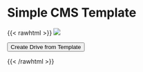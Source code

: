 # Simple CMS Template

{{< rawhtml >}}
<img class="template-thumb" src="/templates/simple-cms.png">

<button class="create-drive">Create Drive from Template</button>

<script src="/templates/simple-cms.js"></script>
<script src="/templates/index.js"></script>
{{< /rawhtml >}}